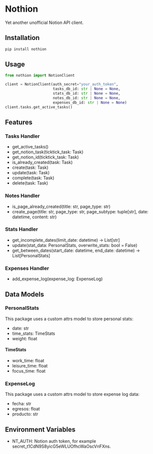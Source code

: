 # Nothion
Yet another unofficial Notion API client.

## Installation
```bash
pip install nothion
```

## Usage
```python
from nothion import NotionClient

client = NotionClient(auth_secret="your_auth_token",
                      tasks_db_id: str | None = None,
                      stats_db_id: str | None = None,
                      notes_db_id: str | None = None,
                      expenses_db_id: str | None = None)
client.tasks.get_active_tasks()
```

## Features

### Tasks Handler
- get_active_tasks()
- get_notion_task(ticktick_task: Task)
- get_notion_id(ticktick_task: Task)
- is_already_created(task: Task)
- create(task: Task)
- update(task: Task)
- complete(task: Task)
- delete(task: Task)

### Notes Handler
- is_page_already_created(title: str, page_type: str)
- create_page(title: str, page_type: str, page_subtype: tuple[str], date: datetime, content: str)

### Stats Handler
- get_incomplete_dates(limit_date: datetime) -> List[str]
- update(stat_data: PersonalStats, overwrite_stats: bool = False)
- get_between_dates(start_date: datetime, end_date: datetime) -> List[PersonalStats]

### Expenses Handler
- add_expense_log(expense_log: ExpenseLog)

## Data Models

### PersonalStats
This package uses a custom attrs model to store personal stats:

- date: str
- time_stats: TimeStats
- weight: float

#### TimeStats
- work_time: float
- leisure_time: float
- focus_time: float

### ExpenseLog
This package uses a custom attrs model to store expense log data:

- fecha: str
- egresos: float
- producto: str

## Environment Variables

- NT_AUTH: Notion auth token, for example secret_t1CdN9S8yicG5eWLUOfhcWaOscVnFXns.
